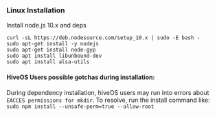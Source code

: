 ### Linux Installation

Install node.js 10.x and deps
```
curl -sL https://deb.nodesource.com/setup_10.x | sudo -E bash -
sudo apt-get install -y nodejs
sudo apt-get install node-gyp
sudo apt install libunbound-dev
sudo apt install alsa-utils
```

#### HiveOS Users possible gotchas during installation:

During dependency installation, hiveOS users may run into errors about ```EACCES permissions for mkdir```. To resolve, run the install command like: ```sudo npm install --unsafe-perm=true --allow-root```
